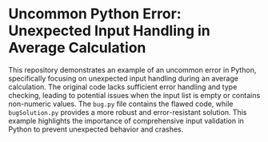# Uncommon Python Error: Unexpected Input Handling in Average Calculation
This repository demonstrates an example of an uncommon error in Python, specifically focusing on unexpected input handling during an average calculation.  The original code lacks sufficient error handling and type checking, leading to potential issues when the input list is empty or contains non-numeric values.
The `bug.py` file contains the flawed code, while `bugSolution.py` provides a more robust and error-resistant solution.  This example highlights the importance of comprehensive input validation in Python to prevent unexpected behavior and crashes.
